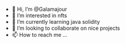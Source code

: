 - 👋 Hi, I’m @Galamajour
- 👀 I’m interested in nfts
- 🌱 I’m currently learning java solidity
- 💞️ I’m looking to collaborate on nice projects
- 📫 How to reach me ...

<!---
Galamajour/Galamajour is a ✨ special ✨ repository because its `README.md` (this file) appears on your GitHub profile.
You can click the Preview link to take a look at your changes.
--->
